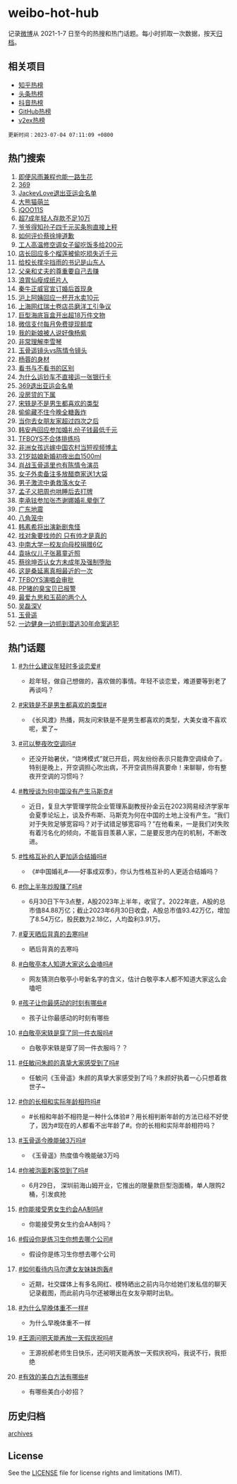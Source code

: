 # weibo-hot-hub

记录[微博](https://www.weibo.com)从 2021-1-7 日至今的热搜和热门话题。每小时抓取一次数据，按天[归档](archives)。

## 相关项目

- [知乎热榜](https://github.com/lonnyzhang423/zhihu-hot-hub)
- [头条热榜](https://github.com/lonnyzhang423/toutiao-hot-hub)
- [抖音热榜](https://github.com/lonnyzhang423/douyin-hot-hub)
- [GitHub热榜](https://github.com/lonnyzhang423/github-hot-hub)
- [v2ex热榜](https://github.com/lonnyzhang423/v2ex-hot-hub)


`更新时间：2023-07-04 07:11:09 +0800`

## 热门搜索

1. [即便风雨兼程也能一路生花](https://m.weibo.cn/search?containerid=100103type%3D1%26t%3D10%26q%3D%23%E5%8D%B3%E4%BE%BF%E9%A3%8E%E9%9B%A8%E5%85%BC%E7%A8%8B%E4%B9%9F%E8%83%BD%E4%B8%80%E8%B7%AF%E7%94%9F%E8%8A%B1%23&stream_entry_id=51&isnewpage=1&extparam=seat%3D1%26pos%3D0%26filter_type%3Drealtimehot%26c_type%3D51%26dgr%3D0%26cate%3D10103%26stream_entry_id%3D51%26display_time%3D1688425867%26pre_seqid%3D1688425867557019713167&luicode=10000011&lfid=106003type%253D25%2526t%253D3%2526disable_hot%253D1%2526filter_type%253Drealtimehot)
1. [369](https://m.weibo.cn/search?containerid=100103type%3D1%26t%3D10%26q%3D369&stream_entry_id=31&isnewpage=1&extparam=seat%3D1%26pos%3D0%26filter_type%3Drealtimehot%26c_type%3D31%26dgr%3D0%26cate%3D5001%26realpos%3D1%26flag%3D2%26stream_entry_id%3D31%26lcate%3D5001%26q%3D369%26band_rank%3D1%26display_time%3D1688425867%26pre_seqid%3D1688425867557019713167&luicode=10000011&lfid=106003type%253D25%2526t%253D3%2526disable_hot%253D1%2526filter_type%253Drealtimehot)
1. [JackeyLove退出亚运会名单](https://m.weibo.cn/search?containerid=100103type%3D1%26t%3D10%26q%3D%23JackeyLove%E9%80%80%E5%87%BA%E4%BA%9A%E8%BF%90%E4%BC%9A%E5%90%8D%E5%8D%95%23&stream_entry_id=31&isnewpage=1&extparam=seat%3D1%26pos%3D1%26filter_type%3Drealtimehot%26c_type%3D31%26dgr%3D0%26cate%3D5001%26realpos%3D2%26flag%3D16%26stream_entry_id%3D31%26lcate%3D5001%26q%3D%2523JackeyLove%25E9%2580%2580%25E5%2587%25BA%25E4%25BA%259A%25E8%25BF%2590%25E4%25BC%259A%25E5%2590%258D%25E5%258D%2595%2523%26band_rank%3D2%26display_time%3D1688425867%26pre_seqid%3D1688425867557019713167&luicode=10000011&lfid=106003type%253D25%2526t%253D3%2526disable_hot%253D1%2526filter_type%253Drealtimehot)
1. [大熊猫萌兰](https://m.weibo.cn/search?containerid=100103type%3D1%26t%3D10%26q%3D%23%E5%A4%A7%E7%86%8A%E7%8C%AB%E8%90%8C%E5%85%B0%23&stream_entry_id=31&isnewpage=1&extparam=seat%3D1%26pos%3D2%26filter_type%3Drealtimehot%26c_type%3D31%26dgr%3D0%26cate%3D5001%26realpos%3D3%26flag%3D0%26stream_entry_id%3D31%26lcate%3D5001%26q%3D%2523%25E5%25A4%25A7%25E7%2586%258A%25E7%258C%25AB%25E8%2590%258C%25E5%2585%25B0%2523%26band_rank%3D3%26display_time%3D1688425867%26pre_seqid%3D1688425867557019713167&luicode=10000011&lfid=106003type%253D25%2526t%253D3%2526disable_hot%253D1%2526filter_type%253Drealtimehot)
1. [iQOO11S](https://m.weibo.cn/search?containerid=100103type%3D1%26t%3D10%26q%3D%23iQOO11S%23&stream_entry_id=31&isnewpage=1&extparam=seat%3D1%26pos%3D3%26topic_ad%3D1%26c_type%3D31%26cate%3D5001%26band_rank%3D4%26dgr%3D0%26lcate%3D5001%26is_ad_pos%3D1%26adid%3D195272%26q%3D%2523iQOO11S%2523%26stream_entry_id%3D31%26filter_type%3Drealtimehot%26display_time%3D1688425867%26pre_seqid%3D1688425867557019713167&luicode=10000011&lfid=106003type%253D25%2526t%253D3%2526disable_hot%253D1%2526filter_type%253Drealtimehot)
1. [超7成年轻人存款不足10万](https://m.weibo.cn/search?containerid=100103type%3D1%26t%3D10%26q%3D%23%E8%B6%857%E6%88%90%E5%B9%B4%E8%BD%BB%E4%BA%BA%E5%AD%98%E6%AC%BE%E4%B8%8D%E8%B6%B310%E4%B8%87%23&stream_entry_id=31&isnewpage=1&extparam=seat%3D1%26pos%3D4%26filter_type%3Drealtimehot%26c_type%3D31%26dgr%3D0%26cate%3D5001%26realpos%3D4%26flag%3D1%26stream_entry_id%3D31%26lcate%3D5001%26q%3D%2523%25E8%25B6%25857%25E6%2588%2590%25E5%25B9%25B4%25E8%25BD%25BB%25E4%25BA%25BA%25E5%25AD%2598%25E6%25AC%25BE%25E4%25B8%258D%25E8%25B6%25B310%25E4%25B8%2587%2523%26band_rank%3D4%26display_time%3D1688425867%26pre_seqid%3D1688425867557019713167&luicode=10000011&lfid=106003type%253D25%2526t%253D3%2526disable_hot%253D1%2526filter_type%253Drealtimehot)
1. [爷爷得知孙子四千元买条狗直接上秤](https://m.weibo.cn/search?containerid=100103type%3D1%26t%3D10%26q%3D%23%E7%88%B7%E7%88%B7%E5%BE%97%E7%9F%A5%E5%AD%99%E5%AD%90%E5%9B%9B%E5%8D%83%E5%85%83%E4%B9%B0%E6%9D%A1%E7%8B%97%E7%9B%B4%E6%8E%A5%E4%B8%8A%E7%A7%A4%23&stream_entry_id=31&isnewpage=1&extparam=seat%3D1%26pos%3D5%26filter_type%3Drealtimehot%26c_type%3D31%26dgr%3D0%26cate%3D5001%26realpos%3D5%26flag%3D2%26stream_entry_id%3D31%26lcate%3D5001%26q%3D%2523%25E7%2588%25B7%25E7%2588%25B7%25E5%25BE%2597%25E7%259F%25A5%25E5%25AD%2599%25E5%25AD%2590%25E5%259B%259B%25E5%258D%2583%25E5%2585%2583%25E4%25B9%25B0%25E6%259D%25A1%25E7%258B%2597%25E7%259B%25B4%25E6%258E%25A5%25E4%25B8%258A%25E7%25A7%25A4%2523%26band_rank%3D5%26display_time%3D1688425867%26pre_seqid%3D1688425867557019713167&luicode=10000011&lfid=106003type%253D25%2526t%253D3%2526disable_hot%253D1%2526filter_type%253Drealtimehot)
1. [如何评价蔡徐坤道歉](https://m.weibo.cn/search?containerid=100103type%3D1%26t%3D10%26q%3D%23%E5%A6%82%E4%BD%95%E8%AF%84%E4%BB%B7%E8%94%A1%E5%BE%90%E5%9D%A4%E9%81%93%E6%AD%89%23&stream_entry_id=31&isnewpage=1&extparam=seat%3D1%26pos%3D6%26filter_type%3Drealtimehot%26c_type%3D31%26dgr%3D0%26cate%3D5001%26realpos%3D6%26flag%3D0%26stream_entry_id%3D31%26lcate%3D5001%26q%3D%2523%25E5%25A6%2582%25E4%25BD%2595%25E8%25AF%2584%25E4%25BB%25B7%25E8%2594%25A1%25E5%25BE%2590%25E5%259D%25A4%25E9%2581%2593%25E6%25AD%2589%2523%26band_rank%3D6%26display_time%3D1688425867%26pre_seqid%3D1688425867557019713167&luicode=10000011&lfid=106003type%253D25%2526t%253D3%2526disable_hot%253D1%2526filter_type%253Drealtimehot)
1. [工人高温修空调女子留吃饭多给200元](https://m.weibo.cn/search?containerid=100103type%3D1%26t%3D10%26q%3D%23%E5%B7%A5%E4%BA%BA%E9%AB%98%E6%B8%A9%E4%BF%AE%E7%A9%BA%E8%B0%83%E5%A5%B3%E5%AD%90%E7%95%99%E5%90%83%E9%A5%AD%E5%A4%9A%E7%BB%99200%E5%85%83%23&stream_entry_id=31&isnewpage=1&extparam=seat%3D1%26pos%3D7%26filter_type%3Drealtimehot%26c_type%3D31%26dgr%3D0%26cate%3D5001%26realpos%3D7%26flag%3D32768%26stream_entry_id%3D31%26lcate%3D5001%26q%3D%2523%25E5%25B7%25A5%25E4%25BA%25BA%25E9%25AB%2598%25E6%25B8%25A9%25E4%25BF%25AE%25E7%25A9%25BA%25E8%25B0%2583%25E5%25A5%25B3%25E5%25AD%2590%25E7%2595%2599%25E5%2590%2583%25E9%25A5%25AD%25E5%25A4%259A%25E7%25BB%2599200%25E5%2585%2583%2523%26band_rank%3D7%26display_time%3D1688425867%26pre_seqid%3D1688425867557019713167&luicode=10000011&lfid=106003type%253D25%2526t%253D3%2526disable_hot%253D1%2526filter_type%253Drealtimehot)
1. [店长回应多个榴莲被偷吃损失近千元](https://m.weibo.cn/search?containerid=100103type%3D1%26t%3D10%26q%3D%23%E5%BA%97%E9%95%BF%E5%9B%9E%E5%BA%94%E5%A4%9A%E4%B8%AA%E6%A6%B4%E8%8E%B2%E8%A2%AB%E5%81%B7%E5%90%83%E6%8D%9F%E5%A4%B1%E8%BF%91%E5%8D%83%E5%85%83%23&stream_entry_id=31&isnewpage=1&extparam=seat%3D1%26pos%3D8%26filter_type%3Drealtimehot%26c_type%3D31%26dgr%3D0%26cate%3D5001%26realpos%3D8%26flag%3D0%26stream_entry_id%3D31%26lcate%3D5001%26q%3D%2523%25E5%25BA%2597%25E9%2595%25BF%25E5%259B%259E%25E5%25BA%2594%25E5%25A4%259A%25E4%25B8%25AA%25E6%25A6%25B4%25E8%258E%25B2%25E8%25A2%25AB%25E5%2581%25B7%25E5%2590%2583%25E6%258D%259F%25E5%25A4%25B1%25E8%25BF%2591%25E5%258D%2583%25E5%2585%2583%2523%26band_rank%3D8%26display_time%3D1688425867%26pre_seqid%3D1688425867557019713167&luicode=10000011&lfid=106003type%253D25%2526t%253D3%2526disable_hot%253D1%2526filter_type%253Drealtimehot)
1. [给校长撑伞挡雨的书记是山东人](https://m.weibo.cn/search?containerid=100103type%3D1%26t%3D10%26q%3D%23%E7%BB%99%E6%A0%A1%E9%95%BF%E6%92%91%E4%BC%9E%E6%8C%A1%E9%9B%A8%E7%9A%84%E4%B9%A6%E8%AE%B0%E6%98%AF%E5%B1%B1%E4%B8%9C%E4%BA%BA%23&stream_entry_id=31&isnewpage=1&extparam=seat%3D1%26pos%3D9%26filter_type%3Drealtimehot%26c_type%3D31%26dgr%3D0%26cate%3D5001%26realpos%3D9%26flag%3D32768%26stream_entry_id%3D31%26lcate%3D5001%26q%3D%2523%25E7%25BB%2599%25E6%25A0%25A1%25E9%2595%25BF%25E6%2592%2591%25E4%25BC%259E%25E6%258C%25A1%25E9%259B%25A8%25E7%259A%2584%25E4%25B9%25A6%25E8%25AE%25B0%25E6%2598%25AF%25E5%25B1%25B1%25E4%25B8%259C%25E4%25BA%25BA%2523%26band_rank%3D9%26display_time%3D1688425867%26pre_seqid%3D1688425867557019713167&luicode=10000011&lfid=106003type%253D25%2526t%253D3%2526disable_hot%253D1%2526filter_type%253Drealtimehot)
1. [父亲和丈夫的尊重要自己去赚](https://m.weibo.cn/search?containerid=100103type%3D1%26t%3D10%26q%3D%E7%88%B6%E4%BA%B2%E5%92%8C%E4%B8%88%E5%A4%AB%E7%9A%84%E5%B0%8A%E9%87%8D%E8%A6%81%E8%87%AA%E5%B7%B1%E5%8E%BB%E8%B5%9A&stream_entry_id=31&isnewpage=1&extparam=seat%3D1%26pos%3D10%26filter_type%3Drealtimehot%26c_type%3D31%26dgr%3D0%26cate%3D5001%26realpos%3D10%26flag%3D0%26stream_entry_id%3D31%26lcate%3D5001%26q%3D%25E7%2588%25B6%25E4%25BA%25B2%25E5%2592%258C%25E4%25B8%2588%25E5%25A4%25AB%25E7%259A%2584%25E5%25B0%258A%25E9%2587%258D%25E8%25A6%2581%25E8%2587%25AA%25E5%25B7%25B1%25E5%258E%25BB%25E8%25B5%259A%26band_rank%3D10%26display_time%3D1688425867%26pre_seqid%3D1688425867557019713167&luicode=10000011&lfid=106003type%253D25%2526t%253D3%2526disable_hot%253D1%2526filter_type%253Drealtimehot)
1. [浪胃仙瘦成纸片人](https://m.weibo.cn/search?containerid=100103type%3D1%26t%3D10%26q%3D%23%E6%B5%AA%E8%83%83%E4%BB%99%E7%98%A6%E6%88%90%E7%BA%B8%E7%89%87%E4%BA%BA%23&stream_entry_id=31&isnewpage=1&extparam=seat%3D1%26pos%3D11%26filter_type%3Drealtimehot%26c_type%3D31%26dgr%3D0%26cate%3D5001%26realpos%3D11%26flag%3D2%26stream_entry_id%3D31%26lcate%3D5001%26q%3D%2523%25E6%25B5%25AA%25E8%2583%2583%25E4%25BB%2599%25E7%2598%25A6%25E6%2588%2590%25E7%25BA%25B8%25E7%2589%2587%25E4%25BA%25BA%2523%26band_rank%3D11%26display_time%3D1688425867%26pre_seqid%3D1688425867557019713167&luicode=10000011&lfid=106003type%253D25%2526t%253D3%2526disable_hot%253D1%2526filter_type%253Drealtimehot)
1. [秦牛正威官宣订婚后首现身](https://m.weibo.cn/search?containerid=100103type%3D1%26t%3D10%26q%3D%23%E7%A7%A6%E7%89%9B%E6%AD%A3%E5%A8%81%E5%AE%98%E5%AE%A3%E8%AE%A2%E5%A9%9A%E5%90%8E%E9%A6%96%E7%8E%B0%E8%BA%AB%23&stream_entry_id=31&isnewpage=1&extparam=seat%3D1%26pos%3D12%26filter_type%3Drealtimehot%26c_type%3D31%26dgr%3D0%26cate%3D5001%26realpos%3D12%26flag%3D0%26stream_entry_id%3D31%26lcate%3D5001%26q%3D%2523%25E7%25A7%25A6%25E7%2589%259B%25E6%25AD%25A3%25E5%25A8%2581%25E5%25AE%2598%25E5%25AE%25A3%25E8%25AE%25A2%25E5%25A9%259A%25E5%2590%258E%25E9%25A6%2596%25E7%258E%25B0%25E8%25BA%25AB%2523%26band_rank%3D12%26display_time%3D1688425867%26pre_seqid%3D1688425867557019713167&luicode=10000011&lfid=106003type%253D25%2526t%253D3%2526disable_hot%253D1%2526filter_type%253Drealtimehot)
1. [沪上阿姨回应一杯开水卖10元](https://m.weibo.cn/search?containerid=100103type%3D1%26t%3D10%26q%3D%23%E6%B2%AA%E4%B8%8A%E9%98%BF%E5%A7%A8%E5%9B%9E%E5%BA%94%E4%B8%80%E6%9D%AF%E5%BC%80%E6%B0%B4%E5%8D%9610%E5%85%83%23&stream_entry_id=31&isnewpage=1&extparam=seat%3D1%26pos%3D13%26filter_type%3Drealtimehot%26c_type%3D31%26dgr%3D0%26cate%3D5001%26realpos%3D13%26flag%3D0%26stream_entry_id%3D31%26lcate%3D5001%26q%3D%2523%25E6%25B2%25AA%25E4%25B8%258A%25E9%2598%25BF%25E5%25A7%25A8%25E5%259B%259E%25E5%25BA%2594%25E4%25B8%2580%25E6%259D%25AF%25E5%25BC%2580%25E6%25B0%25B4%25E5%258D%259610%25E5%2585%2583%2523%26band_rank%3D13%26display_time%3D1688425867%26pre_seqid%3D1688425867557019713167&luicode=10000011&lfid=106003type%253D25%2526t%253D3%2526disable_hot%253D1%2526filter_type%253Drealtimehot)
1. [上海网红瑞士卷店员磨洋工引争议](https://m.weibo.cn/search?containerid=100103type%3D1%26t%3D10%26q%3D%23%E4%B8%8A%E6%B5%B7%E7%BD%91%E7%BA%A2%E7%91%9E%E5%A3%AB%E5%8D%B7%E5%BA%97%E5%91%98%E7%A3%A8%E6%B4%8B%E5%B7%A5%E5%BC%95%E4%BA%89%E8%AE%AE%23&stream_entry_id=31&isnewpage=1&extparam=seat%3D1%26pos%3D14%26filter_type%3Drealtimehot%26c_type%3D31%26dgr%3D0%26cate%3D5001%26realpos%3D14%26flag%3D0%26stream_entry_id%3D31%26lcate%3D5001%26q%3D%2523%25E4%25B8%258A%25E6%25B5%25B7%25E7%25BD%2591%25E7%25BA%25A2%25E7%2591%259E%25E5%25A3%25AB%25E5%258D%25B7%25E5%25BA%2597%25E5%2591%2598%25E7%25A3%25A8%25E6%25B4%258B%25E5%25B7%25A5%25E5%25BC%2595%25E4%25BA%2589%25E8%25AE%25AE%2523%26band_rank%3D14%26display_time%3D1688425867%26pre_seqid%3D1688425867557019713167&luicode=10000011&lfid=106003type%253D25%2526t%253D3%2526disable_hot%253D1%2526filter_type%253Drealtimehot)
1. [巨型海底盲盒开出超18万件文物](https://m.weibo.cn/search?containerid=100103type%3D1%26t%3D10%26q%3D%23%E5%B7%A8%E5%9E%8B%E6%B5%B7%E5%BA%95%E7%9B%B2%E7%9B%92%E5%BC%80%E5%87%BA%E8%B6%8518%E4%B8%87%E4%BB%B6%E6%96%87%E7%89%A9%23&stream_entry_id=31&isnewpage=1&extparam=seat%3D1%26pos%3D15%26filter_type%3Drealtimehot%26c_type%3D31%26dgr%3D0%26cate%3D5001%26realpos%3D15%26flag%3D0%26stream_entry_id%3D31%26lcate%3D5001%26q%3D%2523%25E5%25B7%25A8%25E5%259E%258B%25E6%25B5%25B7%25E5%25BA%2595%25E7%259B%25B2%25E7%259B%2592%25E5%25BC%2580%25E5%2587%25BA%25E8%25B6%258518%25E4%25B8%2587%25E4%25BB%25B6%25E6%2596%2587%25E7%2589%25A9%2523%26band_rank%3D15%26display_time%3D1688425867%26pre_seqid%3D1688425867557019713167&luicode=10000011&lfid=106003type%253D25%2526t%253D3%2526disable_hot%253D1%2526filter_type%253Drealtimehot)
1. [微信支付每月免费提现额度](https://m.weibo.cn/search?containerid=100103type%3D1%26t%3D10%26q%3D%23%E5%BE%AE%E4%BF%A1%E6%94%AF%E4%BB%98%E6%AF%8F%E6%9C%88%E5%85%8D%E8%B4%B9%E6%8F%90%E7%8E%B0%E9%A2%9D%E5%BA%A6%23&stream_entry_id=31&isnewpage=1&extparam=seat%3D1%26pos%3D16%26filter_type%3Drealtimehot%26c_type%3D31%26dgr%3D0%26cate%3D5001%26realpos%3D16%26flag%3D0%26stream_entry_id%3D31%26lcate%3D5001%26q%3D%2523%25E5%25BE%25AE%25E4%25BF%25A1%25E6%2594%25AF%25E4%25BB%2598%25E6%25AF%258F%25E6%259C%2588%25E5%2585%258D%25E8%25B4%25B9%25E6%258F%2590%25E7%258E%25B0%25E9%25A2%259D%25E5%25BA%25A6%2523%26band_rank%3D16%26display_time%3D1688425867%26pre_seqid%3D1688425867557019713167&luicode=10000011&lfid=106003type%253D25%2526t%253D3%2526disable_hot%253D1%2526filter_type%253Drealtimehot)
1. [我的新娘被人说好像杨紫](https://m.weibo.cn/search?containerid=100103type%3D1%26t%3D10%26q%3D%23%E6%88%91%E7%9A%84%E6%96%B0%E5%A8%98%E8%A2%AB%E4%BA%BA%E8%AF%B4%E5%A5%BD%E5%83%8F%E6%9D%A8%E7%B4%AB%23&stream_entry_id=31&isnewpage=1&extparam=seat%3D1%26pos%3D17%26filter_type%3Drealtimehot%26c_type%3D31%26dgr%3D0%26cate%3D5001%26realpos%3D17%26flag%3D0%26stream_entry_id%3D31%26lcate%3D5001%26q%3D%2523%25E6%2588%2591%25E7%259A%2584%25E6%2596%25B0%25E5%25A8%2598%25E8%25A2%25AB%25E4%25BA%25BA%25E8%25AF%25B4%25E5%25A5%25BD%25E5%2583%258F%25E6%259D%25A8%25E7%25B4%25AB%2523%26band_rank%3D17%26display_time%3D1688425867%26pre_seqid%3D1688425867557019713167&luicode=10000011&lfid=106003type%253D25%2526t%253D3%2526disable_hot%253D1%2526filter_type%253Drealtimehot)
1. [非常理解李雪琴](https://m.weibo.cn/search?containerid=100103type%3D1%26t%3D10%26q%3D%E9%9D%9E%E5%B8%B8%E7%90%86%E8%A7%A3%E6%9D%8E%E9%9B%AA%E7%90%B4&stream_entry_id=31&isnewpage=1&extparam=seat%3D1%26pos%3D18%26filter_type%3Drealtimehot%26c_type%3D31%26dgr%3D0%26cate%3D5001%26realpos%3D18%26flag%3D0%26stream_entry_id%3D31%26lcate%3D5001%26q%3D%25E9%259D%259E%25E5%25B8%25B8%25E7%2590%2586%25E8%25A7%25A3%25E6%259D%258E%25E9%259B%25AA%25E7%2590%25B4%26band_rank%3D18%26display_time%3D1688425867%26pre_seqid%3D1688425867557019713167&luicode=10000011&lfid=106003type%253D25%2526t%253D3%2526disable_hot%253D1%2526filter_type%253Drealtimehot)
1. [玉骨遥镜头vs陈情令镜头](https://m.weibo.cn/search?containerid=100103type%3D1%26t%3D10%26q%3D%23%E7%8E%89%E9%AA%A8%E9%81%A5%E9%95%9C%E5%A4%B4vs%E9%99%88%E6%83%85%E4%BB%A4%E9%95%9C%E5%A4%B4%23&stream_entry_id=31&isnewpage=1&extparam=seat%3D1%26pos%3D19%26filter_type%3Drealtimehot%26c_type%3D31%26dgr%3D0%26cate%3D5001%26realpos%3D19%26flag%3D0%26stream_entry_id%3D31%26lcate%3D5001%26q%3D%2523%25E7%258E%2589%25E9%25AA%25A8%25E9%2581%25A5%25E9%2595%259C%25E5%25A4%25B4vs%25E9%2599%2588%25E6%2583%2585%25E4%25BB%25A4%25E9%2595%259C%25E5%25A4%25B4%2523%26band_rank%3D19%26display_time%3D1688425867%26pre_seqid%3D1688425867557019713167&luicode=10000011&lfid=106003type%253D25%2526t%253D3%2526disable_hot%253D1%2526filter_type%253Drealtimehot)
1. [杨蓉的身材](https://m.weibo.cn/search?containerid=100103type%3D1%26t%3D10%26q%3D%23%E6%9D%A8%E8%93%89%E7%9A%84%E8%BA%AB%E6%9D%90%23&stream_entry_id=31&isnewpage=1&extparam=seat%3D1%26pos%3D20%26filter_type%3Drealtimehot%26c_type%3D31%26dgr%3D0%26cate%3D5001%26realpos%3D20%26flag%3D0%26stream_entry_id%3D31%26lcate%3D5001%26q%3D%2523%25E6%259D%25A8%25E8%2593%2589%25E7%259A%2584%25E8%25BA%25AB%25E6%259D%2590%2523%26band_rank%3D20%26display_time%3D1688425867%26pre_seqid%3D1688425867557019713167&luicode=10000011&lfid=106003type%253D25%2526t%253D3%2526disable_hot%253D1%2526filter_type%253Drealtimehot)
1. [看书与不看书的区别](https://m.weibo.cn/search?containerid=100103type%3D1%26t%3D10%26q%3D%E7%9C%8B%E4%B9%A6%E4%B8%8E%E4%B8%8D%E7%9C%8B%E4%B9%A6%E7%9A%84%E5%8C%BA%E5%88%AB&stream_entry_id=31&isnewpage=1&extparam=seat%3D1%26pos%3D21%26filter_type%3Drealtimehot%26c_type%3D31%26dgr%3D0%26cate%3D5001%26realpos%3D21%26flag%3D0%26stream_entry_id%3D31%26lcate%3D5001%26q%3D%25E7%259C%258B%25E4%25B9%25A6%25E4%25B8%258E%25E4%25B8%258D%25E7%259C%258B%25E4%25B9%25A6%25E7%259A%2584%25E5%258C%25BA%25E5%2588%25AB%26band_rank%3D21%26display_time%3D1688425867%26pre_seqid%3D1688425867557019713167&luicode=10000011&lfid=106003type%253D25%2526t%253D3%2526disable_hot%253D1%2526filter_type%253Drealtimehot)
1. [为什么运钞车不直接运一张银行卡](https://m.weibo.cn/search?containerid=100103type%3D1%26t%3D10%26q%3D%E4%B8%BA%E4%BB%80%E4%B9%88%E8%BF%90%E9%92%9E%E8%BD%A6%E4%B8%8D%E7%9B%B4%E6%8E%A5%E8%BF%90%E4%B8%80%E5%BC%A0%E9%93%B6%E8%A1%8C%E5%8D%A1&stream_entry_id=31&isnewpage=1&extparam=seat%3D1%26pos%3D22%26filter_type%3Drealtimehot%26c_type%3D31%26dgr%3D0%26cate%3D5001%26realpos%3D22%26flag%3D0%26stream_entry_id%3D31%26lcate%3D5001%26q%3D%25E4%25B8%25BA%25E4%25BB%2580%25E4%25B9%2588%25E8%25BF%2590%25E9%2592%259E%25E8%25BD%25A6%25E4%25B8%258D%25E7%259B%25B4%25E6%258E%25A5%25E8%25BF%2590%25E4%25B8%2580%25E5%25BC%25A0%25E9%2593%25B6%25E8%25A1%258C%25E5%258D%25A1%26band_rank%3D22%26display_time%3D1688425867%26pre_seqid%3D1688425867557019713167&luicode=10000011&lfid=106003type%253D25%2526t%253D3%2526disable_hot%253D1%2526filter_type%253Drealtimehot)
1. [369退出亚运会名单](https://m.weibo.cn/search?containerid=100103type%3D1%26t%3D10%26q%3D%23369%E9%80%80%E5%87%BA%E4%BA%9A%E8%BF%90%E4%BC%9A%E5%90%8D%E5%8D%95%23&stream_entry_id=31&isnewpage=1&extparam=seat%3D1%26pos%3D23%26filter_type%3Drealtimehot%26c_type%3D31%26dgr%3D0%26cate%3D5001%26realpos%3D23%26flag%3D0%26stream_entry_id%3D31%26lcate%3D5001%26q%3D%2523369%25E9%2580%2580%25E5%2587%25BA%25E4%25BA%259A%25E8%25BF%2590%25E4%25BC%259A%25E5%2590%258D%25E5%258D%2595%2523%26band_rank%3D23%26display_time%3D1688425867%26pre_seqid%3D1688425867557019713167&luicode=10000011&lfid=106003type%253D25%2526t%253D3%2526disable_hot%253D1%2526filter_type%253Drealtimehot)
1. [没房贷的下属](https://m.weibo.cn/search?containerid=100103type%3D1%26t%3D10%26q%3D%E6%B2%A1%E6%88%BF%E8%B4%B7%E7%9A%84%E4%B8%8B%E5%B1%9E&stream_entry_id=31&isnewpage=1&extparam=seat%3D1%26pos%3D24%26filter_type%3Drealtimehot%26c_type%3D31%26dgr%3D0%26cate%3D5001%26realpos%3D24%26flag%3D0%26stream_entry_id%3D31%26lcate%3D5001%26q%3D%25E6%25B2%25A1%25E6%2588%25BF%25E8%25B4%25B7%25E7%259A%2584%25E4%25B8%258B%25E5%25B1%259E%26band_rank%3D24%26display_time%3D1688425867%26pre_seqid%3D1688425867557019713167&luicode=10000011&lfid=106003type%253D25%2526t%253D3%2526disable_hot%253D1%2526filter_type%253Drealtimehot)
1. [宋轶是不是男生都喜欢的类型](https://m.weibo.cn/search?containerid=100103type%3D1%26t%3D10%26q%3D%23%E5%AE%8B%E8%BD%B6%E6%98%AF%E4%B8%8D%E6%98%AF%E7%94%B7%E7%94%9F%E9%83%BD%E5%96%9C%E6%AC%A2%E7%9A%84%E7%B1%BB%E5%9E%8B%23&stream_entry_id=31&isnewpage=1&extparam=seat%3D1%26pos%3D25%26filter_type%3Drealtimehot%26c_type%3D31%26dgr%3D0%26cate%3D5001%26realpos%3D25%26flag%3D0%26stream_entry_id%3D31%26lcate%3D5001%26q%3D%2523%25E5%25AE%258B%25E8%25BD%25B6%25E6%2598%25AF%25E4%25B8%258D%25E6%2598%25AF%25E7%2594%25B7%25E7%2594%259F%25E9%2583%25BD%25E5%2596%259C%25E6%25AC%25A2%25E7%259A%2584%25E7%25B1%25BB%25E5%259E%258B%2523%26band_rank%3D25%26display_time%3D1688425867%26pre_seqid%3D1688425867557019713167&luicode=10000011&lfid=106003type%253D25%2526t%253D3%2526disable_hot%253D1%2526filter_type%253Drealtimehot)
1. [偷偷藏不住今晚全糖轰炸](https://m.weibo.cn/search?containerid=100103type%3D1%26t%3D10%26q%3D%23%E5%81%B7%E5%81%B7%E8%97%8F%E4%B8%8D%E4%BD%8F%E4%BB%8A%E6%99%9A%E5%85%A8%E7%B3%96%E8%BD%B0%E7%82%B8%23&stream_entry_id=31&isnewpage=1&extparam=seat%3D1%26pos%3D26%26filter_type%3Drealtimehot%26c_type%3D31%26dgr%3D0%26cate%3D5001%26realpos%3D26%26flag%3D0%26stream_entry_id%3D31%26lcate%3D5001%26q%3D%2523%25E5%2581%25B7%25E5%2581%25B7%25E8%2597%258F%25E4%25B8%258D%25E4%25BD%258F%25E4%25BB%258A%25E6%2599%259A%25E5%2585%25A8%25E7%25B3%2596%25E8%25BD%25B0%25E7%2582%25B8%2523%26band_rank%3D26%26display_time%3D1688425867%26pre_seqid%3D1688425867557019713167&luicode=10000011&lfid=106003type%253D25%2526t%253D3%2526disable_hot%253D1%2526filter_type%253Drealtimehot)
1. [当你去女朋友家超过四次之后](https://m.weibo.cn/search?containerid=100103type%3D1%26t%3D10%26q%3D%23%E5%BD%93%E4%BD%A0%E5%8E%BB%E5%A5%B3%E6%9C%8B%E5%8F%8B%E5%AE%B6%E8%B6%85%E8%BF%87%E5%9B%9B%E6%AC%A1%E4%B9%8B%E5%90%8E%23&stream_entry_id=31&isnewpage=1&extparam=seat%3D1%26pos%3D27%26filter_type%3Drealtimehot%26c_type%3D31%26dgr%3D0%26cate%3D5001%26realpos%3D27%26flag%3D0%26stream_entry_id%3D31%26lcate%3D5001%26q%3D%2523%25E5%25BD%2593%25E4%25BD%25A0%25E5%258E%25BB%25E5%25A5%25B3%25E6%259C%258B%25E5%258F%258B%25E5%25AE%25B6%25E8%25B6%2585%25E8%25BF%2587%25E5%259B%259B%25E6%25AC%25A1%25E4%25B9%258B%25E5%2590%258E%2523%26band_rank%3D27%26display_time%3D1688425867%26pre_seqid%3D1688425867557019713167&luicode=10000011&lfid=106003type%253D25%2526t%253D3%2526disable_hot%253D1%2526filter_type%253Drealtimehot)
1. [韩安冉回应参加婚礼份子钱最低千元](https://m.weibo.cn/search?containerid=100103type%3D1%26t%3D10%26q%3D%23%E9%9F%A9%E5%AE%89%E5%86%89%E5%9B%9E%E5%BA%94%E5%8F%82%E5%8A%A0%E5%A9%9A%E7%A4%BC%E4%BB%BD%E5%AD%90%E9%92%B1%E6%9C%80%E4%BD%8E%E5%8D%83%E5%85%83%23&stream_entry_id=31&isnewpage=1&extparam=seat%3D1%26pos%3D28%26filter_type%3Drealtimehot%26c_type%3D31%26dgr%3D0%26cate%3D5001%26realpos%3D28%26flag%3D0%26stream_entry_id%3D31%26lcate%3D5001%26q%3D%2523%25E9%259F%25A9%25E5%25AE%2589%25E5%2586%2589%25E5%259B%259E%25E5%25BA%2594%25E5%258F%2582%25E5%258A%25A0%25E5%25A9%259A%25E7%25A4%25BC%25E4%25BB%25BD%25E5%25AD%2590%25E9%2592%25B1%25E6%259C%2580%25E4%25BD%258E%25E5%258D%2583%25E5%2585%2583%2523%26band_rank%3D28%26display_time%3D1688425867%26pre_seqid%3D1688425867557019713167&luicode=10000011&lfid=106003type%253D25%2526t%253D3%2526disable_hot%253D1%2526filter_type%253Drealtimehot)
1. [TFBOYS不合体排练吗](https://m.weibo.cn/search?containerid=100103type%3D1%26t%3D10%26q%3D%23TFBOYS%E4%B8%8D%E5%90%88%E4%BD%93%E6%8E%92%E7%BB%83%E5%90%97%23&stream_entry_id=31&isnewpage=1&extparam=seat%3D1%26pos%3D29%26filter_type%3Drealtimehot%26c_type%3D31%26dgr%3D0%26cate%3D5001%26realpos%3D29%26flag%3D0%26stream_entry_id%3D31%26lcate%3D5001%26q%3D%2523TFBOYS%25E4%25B8%258D%25E5%2590%2588%25E4%25BD%2593%25E6%258E%2592%25E7%25BB%2583%25E5%2590%2597%2523%26band_rank%3D29%26display_time%3D1688425867%26pre_seqid%3D1688425867557019713167&luicode=10000011&lfid=106003type%253D25%2526t%253D3%2526disable_hot%253D1%2526filter_type%253Drealtimehot)
1. [非洲女孩远嫁中国农村当短视频博主](https://m.weibo.cn/search?containerid=100103type%3D1%26t%3D10%26q%3D%23%E9%9D%9E%E6%B4%B2%E5%A5%B3%E5%AD%A9%E8%BF%9C%E5%AB%81%E4%B8%AD%E5%9B%BD%E5%86%9C%E6%9D%91%E5%BD%93%E7%9F%AD%E8%A7%86%E9%A2%91%E5%8D%9A%E4%B8%BB%23&stream_entry_id=31&isnewpage=1&extparam=seat%3D1%26pos%3D30%26filter_type%3Drealtimehot%26c_type%3D31%26dgr%3D0%26cate%3D5001%26realpos%3D30%26flag%3D32768%26stream_entry_id%3D31%26lcate%3D5001%26q%3D%2523%25E9%259D%259E%25E6%25B4%25B2%25E5%25A5%25B3%25E5%25AD%25A9%25E8%25BF%259C%25E5%25AB%2581%25E4%25B8%25AD%25E5%259B%25BD%25E5%2586%259C%25E6%259D%2591%25E5%25BD%2593%25E7%259F%25AD%25E8%25A7%2586%25E9%25A2%2591%25E5%258D%259A%25E4%25B8%25BB%2523%26band_rank%3D30%26display_time%3D1688425867%26pre_seqid%3D1688425867557019713167&luicode=10000011&lfid=106003type%253D25%2526t%253D3%2526disable_hot%253D1%2526filter_type%253Drealtimehot)
1. [21岁姑娘新婚初夜出血1500ml](https://m.weibo.cn/search?containerid=100103type%3D1%26t%3D10%26q%3D%2321%E5%B2%81%E5%A7%91%E5%A8%98%E6%96%B0%E5%A9%9A%E5%88%9D%E5%A4%9C%E5%87%BA%E8%A1%801500ml%23&stream_entry_id=31&isnewpage=1&extparam=seat%3D1%26pos%3D31%26filter_type%3Drealtimehot%26c_type%3D31%26dgr%3D0%26cate%3D5001%26realpos%3D31%26flag%3D0%26stream_entry_id%3D31%26lcate%3D5001%26q%3D%252321%25E5%25B2%2581%25E5%25A7%2591%25E5%25A8%2598%25E6%2596%25B0%25E5%25A9%259A%25E5%2588%259D%25E5%25A4%259C%25E5%2587%25BA%25E8%25A1%25801500ml%2523%26band_rank%3D31%26display_time%3D1688425867%26pre_seqid%3D1688425867557019713167&luicode=10000011&lfid=106003type%253D25%2526t%253D3%2526disable_hot%253D1%2526filter_type%253Drealtimehot)
1. [肖战玉骨遥里也有陈情令演员](https://m.weibo.cn/search?containerid=100103type%3D1%26t%3D10%26q%3D%23%E8%82%96%E6%88%98%E7%8E%89%E9%AA%A8%E9%81%A5%E9%87%8C%E4%B9%9F%E6%9C%89%E9%99%88%E6%83%85%E4%BB%A4%E6%BC%94%E5%91%98%23&stream_entry_id=31&isnewpage=1&extparam=seat%3D1%26pos%3D32%26filter_type%3Drealtimehot%26c_type%3D31%26dgr%3D0%26cate%3D5001%26realpos%3D32%26flag%3D0%26stream_entry_id%3D31%26lcate%3D5001%26q%3D%2523%25E8%2582%2596%25E6%2588%2598%25E7%258E%2589%25E9%25AA%25A8%25E9%2581%25A5%25E9%2587%258C%25E4%25B9%259F%25E6%259C%2589%25E9%2599%2588%25E6%2583%2585%25E4%25BB%25A4%25E6%25BC%2594%25E5%2591%2598%2523%26band_rank%3D32%26display_time%3D1688425867%26pre_seqid%3D1688425867557019713167&luicode=10000011&lfid=106003type%253D25%2526t%253D3%2526disable_hot%253D1%2526filter_type%253Drealtimehot)
1. [女子外卖备注多放醋商家送1大袋](https://m.weibo.cn/search?containerid=100103type%3D1%26t%3D10%26q%3D%23%E5%A5%B3%E5%AD%90%E5%A4%96%E5%8D%96%E5%A4%87%E6%B3%A8%E5%A4%9A%E6%94%BE%E9%86%8B%E5%95%86%E5%AE%B6%E9%80%811%E5%A4%A7%E8%A2%8B%23&stream_entry_id=31&isnewpage=1&extparam=seat%3D1%26pos%3D33%26filter_type%3Drealtimehot%26c_type%3D31%26dgr%3D0%26cate%3D5001%26realpos%3D33%26flag%3D32768%26stream_entry_id%3D31%26lcate%3D5001%26q%3D%2523%25E5%25A5%25B3%25E5%25AD%2590%25E5%25A4%2596%25E5%258D%2596%25E5%25A4%2587%25E6%25B3%25A8%25E5%25A4%259A%25E6%2594%25BE%25E9%2586%258B%25E5%2595%2586%25E5%25AE%25B6%25E9%2580%25811%25E5%25A4%25A7%25E8%25A2%258B%2523%26band_rank%3D33%26display_time%3D1688425867%26pre_seqid%3D1688425867557019713167&luicode=10000011&lfid=106003type%253D25%2526t%253D3%2526disable_hot%253D1%2526filter_type%253Drealtimehot)
1. [男子激流中勇救落水女子](https://m.weibo.cn/search?containerid=100103type%3D1%26t%3D10%26q%3D%23%E7%94%B7%E5%AD%90%E6%BF%80%E6%B5%81%E4%B8%AD%E5%8B%87%E6%95%91%E8%90%BD%E6%B0%B4%E5%A5%B3%E5%AD%90%23&stream_entry_id=31&isnewpage=1&extparam=seat%3D1%26pos%3D34%26filter_type%3Drealtimehot%26c_type%3D31%26dgr%3D0%26cate%3D5001%26realpos%3D34%26flag%3D32768%26stream_entry_id%3D31%26lcate%3D5001%26q%3D%2523%25E7%2594%25B7%25E5%25AD%2590%25E6%25BF%2580%25E6%25B5%2581%25E4%25B8%25AD%25E5%258B%2587%25E6%2595%2591%25E8%2590%25BD%25E6%25B0%25B4%25E5%25A5%25B3%25E5%25AD%2590%2523%26band_rank%3D34%26display_time%3D1688425867%26pre_seqid%3D1688425867557019713167&luicode=10000011&lfid=106003type%253D25%2526t%253D3%2526disable_hot%253D1%2526filter_type%253Drealtimehot)
1. [孟子义把周也哄睡后去打牌](https://m.weibo.cn/search?containerid=100103type%3D1%26t%3D10%26q%3D%23%E5%AD%9F%E5%AD%90%E4%B9%89%E6%8A%8A%E5%91%A8%E4%B9%9F%E5%93%84%E7%9D%A1%E5%90%8E%E5%8E%BB%E6%89%93%E7%89%8C%23&stream_entry_id=31&isnewpage=1&extparam=seat%3D1%26pos%3D35%26filter_type%3Drealtimehot%26c_type%3D31%26dgr%3D0%26cate%3D5001%26realpos%3D35%26flag%3D0%26stream_entry_id%3D31%26lcate%3D5001%26q%3D%2523%25E5%25AD%259F%25E5%25AD%2590%25E4%25B9%2589%25E6%258A%258A%25E5%2591%25A8%25E4%25B9%259F%25E5%2593%2584%25E7%259D%25A1%25E5%2590%258E%25E5%258E%25BB%25E6%2589%2593%25E7%2589%258C%2523%26band_rank%3D35%26display_time%3D1688425867%26pre_seqid%3D1688425867557019713167&luicode=10000011&lfid=106003type%253D25%2526t%253D3%2526disable_hot%253D1%2526filter_type%253Drealtimehot)
1. [李承铉参加张杰谢娜婚礼晕倒了](https://m.weibo.cn/search?containerid=100103type%3D1%26t%3D10%26q%3D%23%E6%9D%8E%E6%89%BF%E9%93%89%E5%8F%82%E5%8A%A0%E5%BC%A0%E6%9D%B0%E8%B0%A2%E5%A8%9C%E5%A9%9A%E7%A4%BC%E6%99%95%E5%80%92%E4%BA%86%23&stream_entry_id=31&isnewpage=1&extparam=seat%3D1%26pos%3D36%26filter_type%3Drealtimehot%26c_type%3D31%26dgr%3D0%26cate%3D5001%26realpos%3D36%26flag%3D0%26stream_entry_id%3D31%26lcate%3D5001%26q%3D%2523%25E6%259D%258E%25E6%2589%25BF%25E9%2593%2589%25E5%258F%2582%25E5%258A%25A0%25E5%25BC%25A0%25E6%259D%25B0%25E8%25B0%25A2%25E5%25A8%259C%25E5%25A9%259A%25E7%25A4%25BC%25E6%2599%2595%25E5%2580%2592%25E4%25BA%2586%2523%26band_rank%3D36%26display_time%3D1688425867%26pre_seqid%3D1688425867557019713167&luicode=10000011&lfid=106003type%253D25%2526t%253D3%2526disable_hot%253D1%2526filter_type%253Drealtimehot)
1. [广东地震](https://m.weibo.cn/search?containerid=100103type%3D1%26t%3D10%26q%3D%E5%B9%BF%E4%B8%9C%E5%9C%B0%E9%9C%87&stream_entry_id=31&isnewpage=1&extparam=seat%3D1%26pos%3D37%26filter_type%3Drealtimehot%26c_type%3D31%26dgr%3D0%26cate%3D5001%26realpos%3D37%26flag%3D0%26stream_entry_id%3D31%26lcate%3D5001%26q%3D%25E5%25B9%25BF%25E4%25B8%259C%25E5%259C%25B0%25E9%259C%2587%26band_rank%3D37%26display_time%3D1688425867%26pre_seqid%3D1688425867557019713167&luicode=10000011&lfid=106003type%253D25%2526t%253D3%2526disable_hot%253D1%2526filter_type%253Drealtimehot)
1. [八角笼中](https://m.weibo.cn/search?containerid=100103type%3D1%26t%3D10%26q%3D%E5%85%AB%E8%A7%92%E7%AC%BC%E4%B8%AD&stream_entry_id=31&isnewpage=1&extparam=seat%3D1%26pos%3D38%26filter_type%3Drealtimehot%26c_type%3D31%26dgr%3D0%26cate%3D5001%26realpos%3D38%26flag%3D0%26stream_entry_id%3D31%26lcate%3D5001%26q%3D%25E5%2585%25AB%25E8%25A7%2592%25E7%25AC%25BC%25E4%25B8%25AD%26band_rank%3D38%26display_time%3D1688425867%26pre_seqid%3D1688425867557019713167&luicode=10000011&lfid=106003type%253D25%2526t%253D3%2526disable_hot%253D1%2526filter_type%253Drealtimehot)
1. [韩素希将出演新剧鬼怪](https://m.weibo.cn/search?containerid=100103type%3D1%26t%3D10%26q%3D%23%E9%9F%A9%E7%B4%A0%E5%B8%8C%E5%B0%86%E5%87%BA%E6%BC%94%E6%96%B0%E5%89%A7%E9%AC%BC%E6%80%AA%23&stream_entry_id=31&isnewpage=1&extparam=seat%3D1%26pos%3D39%26filter_type%3Drealtimehot%26c_type%3D31%26dgr%3D0%26cate%3D5001%26realpos%3D39%26flag%3D0%26stream_entry_id%3D31%26lcate%3D5001%26q%3D%2523%25E9%259F%25A9%25E7%25B4%25A0%25E5%25B8%258C%25E5%25B0%2586%25E5%2587%25BA%25E6%25BC%2594%25E6%2596%25B0%25E5%2589%25A7%25E9%25AC%25BC%25E6%2580%25AA%2523%26band_rank%3D39%26display_time%3D1688425867%26pre_seqid%3D1688425867557019713167&luicode=10000011&lfid=106003type%253D25%2526t%253D3%2526disable_hot%253D1%2526filter_type%253Drealtimehot)
1. [找对象要找帅的 只有帅才是真的](https://m.weibo.cn/search?containerid=100103type%3D1%26t%3D10%26q%3D%E6%89%BE%E5%AF%B9%E8%B1%A1%E8%A6%81%E6%89%BE%E5%B8%85%E7%9A%84+%E5%8F%AA%E6%9C%89%E5%B8%85%E6%89%8D%E6%98%AF%E7%9C%9F%E7%9A%84&stream_entry_id=31&isnewpage=1&extparam=seat%3D1%26pos%3D40%26filter_type%3Drealtimehot%26c_type%3D31%26dgr%3D0%26cate%3D5001%26realpos%3D40%26flag%3D0%26stream_entry_id%3D31%26lcate%3D5001%26q%3D%25E6%2589%25BE%25E5%25AF%25B9%25E8%25B1%25A1%25E8%25A6%2581%25E6%2589%25BE%25E5%25B8%2585%25E7%259A%2584%2520%25E5%258F%25AA%25E6%259C%2589%25E5%25B8%2585%25E6%2589%258D%25E6%2598%25AF%25E7%259C%259F%25E7%259A%2584%26band_rank%3D40%26display_time%3D1688425867%26pre_seqid%3D1688425867557019713167&luicode=10000011&lfid=106003type%253D25%2526t%253D3%2526disable_hot%253D1%2526filter_type%253Drealtimehot)
1. [中南大学一校友向母校捐赠6亿](https://m.weibo.cn/search?containerid=100103type%3D1%26t%3D10%26q%3D%23%E4%B8%AD%E5%8D%97%E5%A4%A7%E5%AD%A6%E4%B8%80%E6%A0%A1%E5%8F%8B%E5%90%91%E6%AF%8D%E6%A0%A1%E6%8D%90%E8%B5%A06%E4%BA%BF%23&stream_entry_id=31&isnewpage=1&extparam=seat%3D1%26pos%3D41%26filter_type%3Drealtimehot%26c_type%3D31%26dgr%3D0%26cate%3D5001%26realpos%3D41%26flag%3D32768%26stream_entry_id%3D31%26lcate%3D5001%26q%3D%2523%25E4%25B8%25AD%25E5%258D%2597%25E5%25A4%25A7%25E5%25AD%25A6%25E4%25B8%2580%25E6%25A0%25A1%25E5%258F%258B%25E5%2590%2591%25E6%25AF%258D%25E6%25A0%25A1%25E6%258D%2590%25E8%25B5%25A06%25E4%25BA%25BF%2523%26band_rank%3D41%26display_time%3D1688425867%26pre_seqid%3D1688425867557019713167&luicode=10000011&lfid=106003type%253D25%2526t%253D3%2526disable_hot%253D1%2526filter_type%253Drealtimehot)
1. [袁咏仪儿子张慕童近照](https://m.weibo.cn/search?containerid=100103type%3D1%26t%3D10%26q%3D%23%E8%A2%81%E5%92%8F%E4%BB%AA%E5%84%BF%E5%AD%90%E5%BC%A0%E6%85%95%E7%AB%A5%E8%BF%91%E7%85%A7%23&stream_entry_id=31&isnewpage=1&extparam=seat%3D1%26pos%3D42%26filter_type%3Drealtimehot%26c_type%3D31%26dgr%3D0%26cate%3D5001%26realpos%3D42%26flag%3D0%26stream_entry_id%3D31%26lcate%3D5001%26q%3D%2523%25E8%25A2%2581%25E5%2592%258F%25E4%25BB%25AA%25E5%2584%25BF%25E5%25AD%2590%25E5%25BC%25A0%25E6%2585%2595%25E7%25AB%25A5%25E8%25BF%2591%25E7%2585%25A7%2523%26band_rank%3D42%26display_time%3D1688425867%26pre_seqid%3D1688425867557019713167&luicode=10000011&lfid=106003type%253D25%2526t%253D3%2526disable_hot%253D1%2526filter_type%253Drealtimehot)
1. [蔡徐坤否认女方未成年及强制堕胎](https://m.weibo.cn/search?containerid=100103type%3D1%26t%3D10%26q%3D%23%E8%94%A1%E5%BE%90%E5%9D%A4%E5%90%A6%E8%AE%A4%E5%A5%B3%E6%96%B9%E6%9C%AA%E6%88%90%E5%B9%B4%E5%8F%8A%E5%BC%BA%E5%88%B6%E5%A0%95%E8%83%8E%23&stream_entry_id=31&isnewpage=1&extparam=seat%3D1%26pos%3D43%26filter_type%3Drealtimehot%26c_type%3D31%26dgr%3D0%26cate%3D5001%26realpos%3D43%26flag%3D0%26stream_entry_id%3D31%26lcate%3D5001%26q%3D%2523%25E8%2594%25A1%25E5%25BE%2590%25E5%259D%25A4%25E5%2590%25A6%25E8%25AE%25A4%25E5%25A5%25B3%25E6%2596%25B9%25E6%259C%25AA%25E6%2588%2590%25E5%25B9%25B4%25E5%258F%258A%25E5%25BC%25BA%25E5%2588%25B6%25E5%25A0%2595%25E8%2583%258E%2523%26band_rank%3D43%26display_time%3D1688425867%26pre_seqid%3D1688425867557019713167&luicode=10000011&lfid=106003type%253D25%2526t%253D3%2526disable_hot%253D1%2526filter_type%253Drealtimehot)
1. [这是桑延离真相最近的一次](https://m.weibo.cn/search?containerid=100103type%3D1%26t%3D10%26q%3D%23%E8%BF%99%E6%98%AF%E6%A1%91%E5%BB%B6%E7%A6%BB%E7%9C%9F%E7%9B%B8%E6%9C%80%E8%BF%91%E7%9A%84%E4%B8%80%E6%AC%A1%23&stream_entry_id=31&isnewpage=1&extparam=seat%3D1%26pos%3D44%26filter_type%3Drealtimehot%26c_type%3D31%26dgr%3D0%26cate%3D5001%26realpos%3D44%26flag%3D0%26stream_entry_id%3D31%26lcate%3D5001%26q%3D%2523%25E8%25BF%2599%25E6%2598%25AF%25E6%25A1%2591%25E5%25BB%25B6%25E7%25A6%25BB%25E7%259C%259F%25E7%259B%25B8%25E6%259C%2580%25E8%25BF%2591%25E7%259A%2584%25E4%25B8%2580%25E6%25AC%25A1%2523%26band_rank%3D44%26display_time%3D1688425867%26pre_seqid%3D1688425867557019713167&luicode=10000011&lfid=106003type%253D25%2526t%253D3%2526disable_hot%253D1%2526filter_type%253Drealtimehot)
1. [TFBOYS演唱会审批](https://m.weibo.cn/search?containerid=100103type%3D1%26t%3D10%26q%3DTFBOYS%E6%BC%94%E5%94%B1%E4%BC%9A%E5%AE%A1%E6%89%B9&stream_entry_id=31&isnewpage=1&extparam=seat%3D1%26pos%3D45%26filter_type%3Drealtimehot%26c_type%3D31%26dgr%3D0%26cate%3D5001%26realpos%3D45%26flag%3D0%26stream_entry_id%3D31%26lcate%3D5001%26q%3DTFBOYS%25E6%25BC%2594%25E5%2594%25B1%25E4%25BC%259A%25E5%25AE%25A1%25E6%2589%25B9%26band_rank%3D45%26display_time%3D1688425867%26pre_seqid%3D1688425867557019713167&luicode=10000011&lfid=106003type%253D25%2526t%253D3%2526disable_hot%253D1%2526filter_type%253Drealtimehot)
1. [PP猪的臭宝贝已报警](https://m.weibo.cn/search?containerid=100103type%3D1%26t%3D10%26q%3D%23PP%E7%8C%AA%E7%9A%84%E8%87%AD%E5%AE%9D%E8%B4%9D%E5%B7%B2%E6%8A%A5%E8%AD%A6%23&stream_entry_id=31&isnewpage=1&extparam=seat%3D1%26pos%3D46%26filter_type%3Drealtimehot%26c_type%3D31%26dgr%3D0%26cate%3D5001%26realpos%3D46%26flag%3D0%26stream_entry_id%3D31%26lcate%3D5001%26q%3D%2523PP%25E7%258C%25AA%25E7%259A%2584%25E8%2587%25AD%25E5%25AE%259D%25E8%25B4%259D%25E5%25B7%25B2%25E6%258A%25A5%25E8%25AD%25A6%2523%26band_rank%3D46%26display_time%3D1688425867%26pre_seqid%3D1688425867557019713167&luicode=10000011&lfid=106003type%253D25%2526t%253D3%2526disable_hot%253D1%2526filter_type%253Drealtimehot)
1. [最爱九思和玉茹的两个人](https://m.weibo.cn/search?containerid=100103type%3D1%26t%3D10%26q%3D%E6%9C%80%E7%88%B1%E4%B9%9D%E6%80%9D%E5%92%8C%E7%8E%89%E8%8C%B9%E7%9A%84%E4%B8%A4%E4%B8%AA%E4%BA%BA&stream_entry_id=31&isnewpage=1&extparam=seat%3D1%26pos%3D47%26filter_type%3Drealtimehot%26c_type%3D31%26dgr%3D0%26cate%3D5001%26realpos%3D47%26flag%3D0%26stream_entry_id%3D31%26lcate%3D5001%26q%3D%25E6%259C%2580%25E7%2588%25B1%25E4%25B9%259D%25E6%2580%259D%25E5%2592%258C%25E7%258E%2589%25E8%258C%25B9%25E7%259A%2584%25E4%25B8%25A4%25E4%25B8%25AA%25E4%25BA%25BA%26band_rank%3D47%26display_time%3D1688425867%26pre_seqid%3D1688425867557019713167&luicode=10000011&lfid=106003type%253D25%2526t%253D3%2526disable_hot%253D1%2526filter_type%253Drealtimehot)
1. [吴磊深V](https://m.weibo.cn/search?containerid=100103type%3D1%26t%3D10%26q%3D%E5%90%B4%E7%A3%8A%E6%B7%B1V&stream_entry_id=31&isnewpage=1&extparam=seat%3D1%26pos%3D48%26filter_type%3Drealtimehot%26c_type%3D31%26dgr%3D0%26cate%3D5001%26realpos%3D48%26flag%3D0%26stream_entry_id%3D31%26lcate%3D5001%26q%3D%25E5%2590%25B4%25E7%25A3%258A%25E6%25B7%25B1V%26band_rank%3D48%26display_time%3D1688425867%26pre_seqid%3D1688425867557019713167&luicode=10000011&lfid=106003type%253D25%2526t%253D3%2526disable_hot%253D1%2526filter_type%253Drealtimehot)
1. [玉骨遥](https://m.weibo.cn/search?containerid=100103type%3D1%26t%3D10%26q%3D%E7%8E%89%E9%AA%A8%E9%81%A5&stream_entry_id=31&isnewpage=1&extparam=seat%3D1%26pos%3D49%26filter_type%3Drealtimehot%26c_type%3D31%26dgr%3D0%26cate%3D5001%26realpos%3D49%26flag%3D0%26stream_entry_id%3D31%26lcate%3D5001%26q%3D%25E7%258E%2589%25E9%25AA%25A8%25E9%2581%25A5%26band_rank%3D49%26display_time%3D1688425867%26pre_seqid%3D1688425867557019713167&luicode=10000011&lfid=106003type%253D25%2526t%253D3%2526disable_hot%253D1%2526filter_type%253Drealtimehot)
1. [一边健身一边抓到潜逃30年命案逃犯](https://m.weibo.cn/search?containerid=100103type%3D1%26t%3D10%26q%3D%23%E4%B8%80%E8%BE%B9%E5%81%A5%E8%BA%AB%E4%B8%80%E8%BE%B9%E6%8A%93%E5%88%B0%E6%BD%9C%E9%80%8330%E5%B9%B4%E5%91%BD%E6%A1%88%E9%80%83%E7%8A%AF%23&stream_entry_id=31&isnewpage=1&extparam=seat%3D1%26pos%3D50%26filter_type%3Drealtimehot%26c_type%3D31%26dgr%3D0%26cate%3D5001%26realpos%3D50%26flag%3D32768%26stream_entry_id%3D31%26lcate%3D5001%26q%3D%2523%25E4%25B8%2580%25E8%25BE%25B9%25E5%2581%25A5%25E8%25BA%25AB%25E4%25B8%2580%25E8%25BE%25B9%25E6%258A%2593%25E5%2588%25B0%25E6%25BD%259C%25E9%2580%258330%25E5%25B9%25B4%25E5%2591%25BD%25E6%25A1%2588%25E9%2580%2583%25E7%258A%25AF%2523%26band_rank%3D50%26display_time%3D1688425867%26pre_seqid%3D1688425867557019713167&luicode=10000011&lfid=106003type%253D25%2526t%253D3%2526disable_hot%253D1%2526filter_type%253Drealtimehot)

## 热门话题

1. [#为什么建议年轻时多谈恋爱#](https://m.weibo.cn/search?containerid=231522type%3D1%26t%3D10%26q%3D%23%E4%B8%BA%E4%BB%80%E4%B9%88%E5%BB%BA%E8%AE%AE%E5%B9%B4%E8%BD%BB%E6%97%B6%E5%A4%9A%E8%B0%88%E6%81%8B%E7%88%B1%23&stream_entry_id=128&isnewpage=1&extparam=seat%3D1%26pos%3D1-0-0%26dgr%3D0%26c_type%3D128%26unitid%3D1688302888100%26cate%3D5004%26lcate%3D5004%26display_time%3D1688425869%26pre_seqid%3D168842586914502264918&luicode=10000011&lfid=231648_-_4)
    - 趁年轻，做自己想做的，喜欢做的事情。年轻不谈恋爱，难道要等到老了再谈吗？

1. [#宋轶是不是男生都喜欢的类型#](https://m.weibo.cn/search?containerid=231522type%3D1%26t%3D10%26q%3D%23%E5%AE%8B%E8%BD%B6%E6%98%AF%E4%B8%8D%E6%98%AF%E7%94%B7%E7%94%9F%E9%83%BD%E5%96%9C%E6%AC%A2%E7%9A%84%E7%B1%BB%E5%9E%8B%23&stream_entry_id=128&isnewpage=1&extparam=seat%3D1%26pos%3D1-0-1%26dgr%3D0%26c_type%3D128%26unitid%3D1688379137905%26cate%3D5004%26lcate%3D5004%26display_time%3D1688425869%26pre_seqid%3D168842586914502264918&luicode=10000011&lfid=231648_-_4)
    - 《长风渡》热播，网友问宋轶是不是男生都喜欢的类型，大美女谁不喜欢呢，爱了~ ​​​

1. [#可以整夜吹空调吗#](https://m.weibo.cn/search?containerid=231522type%3D1%26t%3D10%26q%3D%23%E5%8F%AF%E4%BB%A5%E6%95%B4%E5%A4%9C%E5%90%B9%E7%A9%BA%E8%B0%83%E5%90%97%23&stream_entry_id=128&isnewpage=1&extparam=seat%3D1%26pos%3D1-0-2%26dgr%3D0%26c_type%3D128%26unitid%3D1688382429858%26cate%3D5004%26lcate%3D5004%26display_time%3D1688425869%26pre_seqid%3D168842586914502264918&luicode=10000011&lfid=231648_-_4)
    - 还没开始暑伏，“烧烤模式”就已开启，网友纷纷表示只能靠空调续命了。特别是晚上，开空调担心吹出病，不开空调热得真要命！来聊聊，你有整夜开空调的习惯吗？

1. [#教授谈为何中国没有产生马斯克#](https://m.weibo.cn/search?containerid=231522type%3D1%26t%3D10%26q%3D%23%E6%95%99%E6%8E%88%E8%B0%88%E4%B8%BA%E4%BD%95%E4%B8%AD%E5%9B%BD%E6%B2%A1%E6%9C%89%E4%BA%A7%E7%94%9F%E9%A9%AC%E6%96%AF%E5%85%8B%23&stream_entry_id=128&isnewpage=1&extparam=seat%3D1%26pos%3D1-0-3%26dgr%3D0%26c_type%3D128%26unitid%3D1688404032026%26cate%3D5004%26lcate%3D5004%26display_time%3D1688425869%26pre_seqid%3D168842586914502264918&luicode=10000011&lfid=231648_-_4)
    - 近日，复旦大学管理学院企业管理系副教授孙金云在2023网易经济学家年会夏季论坛上，谈及乔布斯、马斯克为何在中国的土地上没有产生。“我们对于失败足够宽容吗？对于试错足够宽容吗？”在他看来，一是我们对失败有着污名化的倾向，不能盲目羡慕人家，二是要反思内在的机制，不断改进。

1. [#性格互补的人更加适合结婚吗#](https://m.weibo.cn/search?containerid=231522type%3D1%26t%3D10%26q%3D%23%E6%80%A7%E6%A0%BC%E4%BA%92%E8%A1%A5%E7%9A%84%E4%BA%BA%E6%9B%B4%E5%8A%A0%E9%80%82%E5%90%88%E7%BB%93%E5%A9%9A%E5%90%97%23&stream_entry_id=128&isnewpage=1&extparam=seat%3D1%26pos%3D1-0-4%26dgr%3D0%26c_type%3D128%26unitid%3D1688265703707%26cate%3D5004%26lcate%3D5004%26display_time%3D1688425869%26pre_seqid%3D168842586914502264918&luicode=10000011&lfid=231648_-_4)
    - 《#中国婚礼#——好事成双季》，你认为性格互补的人更适合结婚吗？

1. [#你上半年炒股赚了吗#](https://m.weibo.cn/search?containerid=231522type%3D1%26t%3D10%26q%3D%23%E4%BD%A0%E4%B8%8A%E5%8D%8A%E5%B9%B4%E7%82%92%E8%82%A1%E8%B5%9A%E4%BA%86%E5%90%97%23&stream_entry_id=128&isnewpage=1&extparam=seat%3D1%26pos%3D1-0-5%26dgr%3D0%26c_type%3D128%26unitid%3D1688395657216%26cate%3D5004%26lcate%3D5004%26display_time%3D1688425869%26pre_seqid%3D168842586914502264918&luicode=10000011&lfid=231648_-_4)
    - 6月30日下午3点整，A股2023年上半年，收官了。2022年底，A股的总市值84.88万亿；截止2023年6月30日收盘，A股总市值93.42万亿，增加了8.54万亿，股民数为2.18亿，人均盈利3.91万。

1. [#夏天晒后背真的去寒吗#](https://m.weibo.cn/search?containerid=231522type%3D1%26t%3D10%26q%3D%23%E5%A4%8F%E5%A4%A9%E6%99%92%E5%90%8E%E8%83%8C%E7%9C%9F%E7%9A%84%E5%8E%BB%E5%AF%92%E5%90%97%23&stream_entry_id=128&isnewpage=1&extparam=seat%3D1%26pos%3D1-0-6%26dgr%3D0%26c_type%3D128%26unitid%3D1688266298188%26cate%3D5004%26lcate%3D5004%26display_time%3D1688425869%26pre_seqid%3D168842586914502264918&luicode=10000011&lfid=231648_-_4)
    - 晒后背真的去寒吗

1. [#白敬亭本人知道大家这么会嗑吗#](https://m.weibo.cn/search?containerid=231522type%3D1%26t%3D10%26q%3D%23%E7%99%BD%E6%95%AC%E4%BA%AD%E6%9C%AC%E4%BA%BA%E7%9F%A5%E9%81%93%E5%A4%A7%E5%AE%B6%E8%BF%99%E4%B9%88%E4%BC%9A%E5%97%91%E5%90%97%23&stream_entry_id=128&isnewpage=1&extparam=seat%3D1%26pos%3D1-0-7%26dgr%3D0%26c_type%3D128%26unitid%3D1688298397555%26cate%3D5004%26lcate%3D5004%26display_time%3D1688425869%26pre_seqid%3D168842586914502264918&luicode=10000011&lfid=231648_-_4)
    - 网友猜测白敬亭小号新名字的含义，估计白敬亭本人都不知道大家这么会嗑吧

1. [#孩子让你最感动的时刻有哪些#](https://m.weibo.cn/search?containerid=231522type%3D1%26t%3D10%26q%3D%23%E5%AD%A9%E5%AD%90%E8%AE%A9%E4%BD%A0%E6%9C%80%E6%84%9F%E5%8A%A8%E7%9A%84%E6%97%B6%E5%88%BB%E6%9C%89%E5%93%AA%E4%BA%9B%23&stream_entry_id=128&isnewpage=1&extparam=seat%3D1%26pos%3D1-0-8%26dgr%3D0%26c_type%3D128%26unitid%3D1688359303545%26cate%3D5004%26lcate%3D5004%26display_time%3D1688425869%26pre_seqid%3D168842586914502264918&luicode=10000011&lfid=231648_-_4)
    - 孩子让你最感动的时刻有哪些

1. [#白敬亭宋轶是穿了同一件衣服吗#](https://m.weibo.cn/search?containerid=231522type%3D1%26t%3D10%26q%3D%23%E7%99%BD%E6%95%AC%E4%BA%AD%E5%AE%8B%E8%BD%B6%E6%98%AF%E7%A9%BF%E4%BA%86%E5%90%8C%E4%B8%80%E4%BB%B6%E8%A1%A3%E6%9C%8D%E5%90%97%23&stream_entry_id=128&isnewpage=1&extparam=seat%3D1%26pos%3D1-0-9%26dgr%3D0%26c_type%3D128%26unitid%3D1688275602986%26cate%3D5004%26lcate%3D5004%26display_time%3D1688425869%26pre_seqid%3D168842586914502264918&luicode=10000011&lfid=231648_-_4)
    - 白敬亭宋轶是穿了同一件衣服吗？？

1. [#任敏问朱颜的真挚大家感受到了吗#](https://m.weibo.cn/search?containerid=231522type%3D1%26t%3D10%26q%3D%23%E4%BB%BB%E6%95%8F%E9%97%AE%E6%9C%B1%E9%A2%9C%E7%9A%84%E7%9C%9F%E6%8C%9A%E5%A4%A7%E5%AE%B6%E6%84%9F%E5%8F%97%E5%88%B0%E4%BA%86%E5%90%97%23&stream_entry_id=128&isnewpage=1&extparam=seat%3D1%26pos%3D1-0-10%26dgr%3D0%26c_type%3D128%26unitid%3D1688388438034%26cate%3D5004%26lcate%3D5004%26display_time%3D1688425869%26pre_seqid%3D168842586914502264918&luicode=10000011&lfid=231648_-_4)
    - 任敏问《玉骨遥》朱颜的真挚大家感受到了吗？朱颜好执着一心只想着救世子~

1. [#你的长相和实际年龄相符吗#](https://m.weibo.cn/search?containerid=231522type%3D1%26t%3D10%26q%3D%23%E4%BD%A0%E7%9A%84%E9%95%BF%E7%9B%B8%E5%92%8C%E5%AE%9E%E9%99%85%E5%B9%B4%E9%BE%84%E7%9B%B8%E7%AC%A6%E5%90%97%23&stream_entry_id=128&isnewpage=1&extparam=seat%3D1%26pos%3D1-0-11%26dgr%3D0%26c_type%3D128%26unitid%3D1688396879909%26cate%3D5004%26lcate%3D5004%26display_time%3D1688425869%26pre_seqid%3D168842586914502264918&luicode=10000011&lfid=231648_-_4)
    - #长相和年龄不相符是一种什么体验#？用长相判断年龄的方法已经不好使了，因为#现在的人都看不出年龄了#。你的长相和实际年龄相符吗？

1. [#玉骨遥今晚能破3万吗#](https://m.weibo.cn/search?containerid=231522type%3D1%26t%3D10%26q%3D%23%E7%8E%89%E9%AA%A8%E9%81%A5%E4%BB%8A%E6%99%9A%E8%83%BD%E7%A0%B43%E4%B8%87%E5%90%97%23&stream_entry_id=128&isnewpage=1&extparam=seat%3D1%26pos%3D1-0-12%26dgr%3D0%26c_type%3D128%26unitid%3D1688306834957%26cate%3D5004%26lcate%3D5004%26display_time%3D1688425869%26pre_seqid%3D168842586914502264918&luicode=10000011&lfid=231648_-_4)
    - 《玉骨遥》热度值今晚能破3万吗

1. [#你被泡面刺客惊到了吗#](https://m.weibo.cn/search?containerid=231522type%3D1%26t%3D10%26q%3D%23%E4%BD%A0%E8%A2%AB%E6%B3%A1%E9%9D%A2%E5%88%BA%E5%AE%A2%E6%83%8A%E5%88%B0%E4%BA%86%E5%90%97%23&stream_entry_id=128&isnewpage=1&extparam=seat%3D1%26pos%3D1-0-13%26dgr%3D0%26c_type%3D128%26unitid%3D1688383038091%26cate%3D5004%26lcate%3D5004%26display_time%3D1688425869%26pre_seqid%3D168842586914502264918&luicode=10000011&lfid=231648_-_4)
    - 6月29日， 深圳前海山姆开业，它推出的限量款巨型泡面桶，单人限购2桶，引发疯抢

1. [#你能接受男女生约会AA制吗#](https://m.weibo.cn/search?containerid=231522type%3D1%26t%3D10%26q%3D%23%E4%BD%A0%E8%83%BD%E6%8E%A5%E5%8F%97%E7%94%B7%E5%A5%B3%E7%94%9F%E7%BA%A6%E4%BC%9AAA%E5%88%B6%E5%90%97%23&stream_entry_id=128&isnewpage=1&extparam=seat%3D1%26pos%3D1-0-14%26dgr%3D0%26c_type%3D128%26unitid%3D1688355705548%26cate%3D5004%26lcate%3D5004%26display_time%3D1688425869%26pre_seqid%3D168842586914502264918&luicode=10000011&lfid=231648_-_4)
    - 你能接受男女生约会AA制吗？

1. [#假设你是练习生你想去哪个公司#](https://m.weibo.cn/search?containerid=231522type%3D1%26t%3D10%26q%3D%23%E5%81%87%E8%AE%BE%E4%BD%A0%E6%98%AF%E7%BB%83%E4%B9%A0%E7%94%9F%E4%BD%A0%E6%83%B3%E5%8E%BB%E5%93%AA%E4%B8%AA%E5%85%AC%E5%8F%B8%23&stream_entry_id=128&isnewpage=1&extparam=seat%3D1%26pos%3D1-0-15%26dgr%3D0%26c_type%3D128%26unitid%3D1688354497935%26cate%3D5004%26lcate%3D5004%26display_time%3D1688425869%26pre_seqid%3D168842586914502264918&luicode=10000011&lfid=231648_-_4)
    - 假设你是练习生你想去哪个公司 ​

1. [#如何看待内马尔遭女友妹妹炮轰#](https://m.weibo.cn/search?containerid=231522type%3D1%26t%3D10%26q%3D%23%E5%A6%82%E4%BD%95%E7%9C%8B%E5%BE%85%E5%86%85%E9%A9%AC%E5%B0%94%E9%81%AD%E5%A5%B3%E5%8F%8B%E5%A6%B9%E5%A6%B9%E7%82%AE%E8%BD%B0%23&stream_entry_id=128&isnewpage=1&extparam=seat%3D1%26pos%3D1-0-16%26dgr%3D0%26c_type%3D128%26unitid%3D1688291784032%26cate%3D5004%26lcate%3D5004%26display_time%3D1688425869%26pre_seqid%3D168842586914502264918&luicode=10000011&lfid=231648_-_4)
    - 近期，社交媒体上有多名网红、模特晒出之前内马尔给她们发私信的聊天记录截图，而此前内马尔还被曝出在女友孕期时出轨。

1. [#为什么早晚体重不一样#](https://m.weibo.cn/search?containerid=231522type%3D1%26t%3D10%26q%3D%23%E4%B8%BA%E4%BB%80%E4%B9%88%E6%97%A9%E6%99%9A%E4%BD%93%E9%87%8D%E4%B8%8D%E4%B8%80%E6%A0%B7%23&stream_entry_id=128&isnewpage=1&extparam=seat%3D1%26pos%3D1-0-17%26dgr%3D0%26c_type%3D128%26unitid%3D1688283085556%26cate%3D5004%26lcate%3D5004%26display_time%3D1688425869%26pre_seqid%3D168842586914502264918&luicode=10000011&lfid=231648_-_4)
    - 为什么早晚体重不一样

1. [#王源问明天能再放一天假庆祝吗#](https://m.weibo.cn/search?containerid=231522type%3D1%26t%3D10%26q%3D%23%E7%8E%8B%E6%BA%90%E9%97%AE%E6%98%8E%E5%A4%A9%E8%83%BD%E5%86%8D%E6%94%BE%E4%B8%80%E5%A4%A9%E5%81%87%E5%BA%86%E7%A5%9D%E5%90%97%23&stream_entry_id=128&isnewpage=1&extparam=seat%3D1%26pos%3D1-0-18%26dgr%3D0%26c_type%3D128%26unitid%3D1688276190859%26cate%3D5004%26lcate%3D5004%26display_time%3D1688425869%26pre_seqid%3D168842586914502264918&luicode=10000011&lfid=231648_-_4)
    - 王源祝郝老师生日快乐，还问明天能再放一天假庆祝吗，我说不行，我拒绝

1. [#有效的美白方法有哪些#](https://m.weibo.cn/search?containerid=231522type%3D1%26t%3D10%26q%3D%23%E6%9C%89%E6%95%88%E7%9A%84%E7%BE%8E%E7%99%BD%E6%96%B9%E6%B3%95%E6%9C%89%E5%93%AA%E4%BA%9B%23&stream_entry_id=128&isnewpage=1&extparam=seat%3D1%26pos%3D1-0-19%26dgr%3D0%26c_type%3D128%26unitid%3D1688352099523%26cate%3D5004%26lcate%3D5004%26display_time%3D1688425869%26pre_seqid%3D168842586914502264918&luicode=10000011&lfid=231648_-_4)
    - 有哪些美白小妙招？


## 历史归档

[archives](archives)

## License

See the [LICENSE](LICENSE) file for license rights and limitations (MIT).
